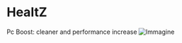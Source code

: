 # HealtZ

Pc Boost: cleaner and performance increase
![Immagine](https://user-images.githubusercontent.com/16807583/212700495-1df1d2e9-dc17-4099-a915-1abce5cd7351.png)
